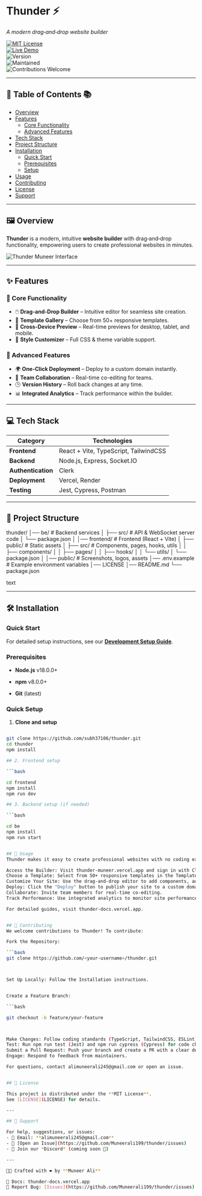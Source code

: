 # Thunder ⚡️  
*A modern drag‑and‑drop website builder*  

[![MIT License](https://img.shields.io/badge/License-MIT-green.svg)](https://opensource.org/licenses/MIT)  
[![Live Demo](https://img.shields.io/website?down_color=red&down_message=Offline&label=Demo&up_color=blue&up_message=Live&url=https%3A%2F%2Fthunder-muneer.vercel.app)](https://thunder-muneer.vercel.app)  
![Version](https://img.shields.io/badge/version-1.0.0-blue)  
![Maintained](https://img.shields.io/badge/Maintained%3F-Yes-brightgreen.svg)  
![Contributions Welcome](https://img.shields.io/badge/Contributions-Welcome-orange)  

---

## 🌟 Table of Contents 📚  

- [Overview](#overview)  
- [Features](#features)  
  - [Core Functionality](#core-functionality)  
  - [Advanced Features](#advanced-features)  
- [Tech Stack](#tech-stack)  
- [Project Structure](#project-structure)  
- [Installation](#installation)  
  - [Quick Start](#quick-start)  
  - [Prerequisites](#prerequisites)  
  - [Setup](#setup)  
- [Usage](#usage)  
- [Contributing](#contributing)  
- [License](#license)  
- [Support](#support)  

---

## 🖼️ Overview  

**Thunder** is a modern, intuitive **website builder** with drag‑and‑drop functionality, empowering users to create professional websites in minutes.  

![Thunder Muneer Interface](https://raw.githubusercontent.com/Muneerali199/website-builder/main/public/assets/sc.png)  

---

## ✨ Features  

### 🚀 Core Functionality  
- 🖱️ **Drag-and-Drop Builder** – Intuitive editor for seamless site creation.  
- 🎨 **Template Gallery** – Choose from 50+ responsive templates.  
- 📱 **Cross-Device Preview** – Real-time previews for desktop, tablet, and mobile.  
- 🌈 **Style Customizer** – Full CSS & theme variable support.  

### 🔧 Advanced Features  
- 🌍 **One-Click Deployment** – Deploy to a custom domain instantly.  
- 🤝 **Team Collaboration** – Real-time co-editing for teams.  
- 🕒 **Version History** – Roll back changes at any time.  
- 📊 **Integrated Analytics** – Track performance within the builder.  

---

## 💻 Tech Stack  

| Category           | Technologies                          |  
|--------------------|---------------------------------------|  
| **Frontend**       | React + Vite, TypeScript, TailwindCSS |  
| **Backend**        | Node.js, Express, Socket.IO           |  
| **Authentication** | Clerk                                 |  
| **Deployment**     | Vercel, Render                        |  
| **Testing**        | Jest, Cypress, Postman                |  

---

## 📂 Project Structure  


thunder/
│── be/ # Backend services
│ ├── src/ # API & WebSocket server code
│ └── package.json
│
│── frontend/ # Frontend (React + Vite)
│ ├── public/ # Static assets
│ ├── src/ # Components, pages, hooks, utils
│ │ ├── components/
│ │ ├── pages/
│ │ ├── hooks/
│ │ └── utils/
│ └── package.json
│
│── public/ # Screenshots, logos, assets
│── .env.example # Example environment variables
│── LICENSE
│── README.md
└── package.json

text

---

## 🛠️ Installation  
### Quick Start

For detailed setup instructions, see our **[Development Setup Guide](DEVELOPMENT_SETUP.md)**.


### Prerequisites  

- **Node.js** v18.0.0+  

- **npm** v8.0.0+  

- **Git** (latest)  


### Quick Setup  


1. **Clone and setup**  

```bash

git clone https://github.com/subh37106/thunder.git
cd thunder
npm install

## 2. Frontend setup

```bash

cd frontend
npm install
npm run dev

## 3. Backend setup (if needed)

```bash

cd be
npm install
npm run start


## 📖 Usage
Thunder makes it easy to create professional websites with no coding experience. Follow these steps to get started:

Access the Builder: Visit thunder-muneer.vercel.app and sign in with Clerk authentication.
Choose a Template: Select from 50+ responsive templates in the Template Gallery.
Customize Your Site: Use the drag-and-drop editor to add components, adjust styles, and preview across devices.
Deploy: Click the "Deploy" button to publish your site to a custom domain.
Collaborate: Invite team members for real-time co-editing.
Track Performance: Use integrated analytics to monitor site performance.

For detailed guides, visit thunder-docs.vercel.app.


## 🤝 Contributing
We welcome contributions to Thunder! To contribute:

Fork the Repository:

```bash 
git clone https://github.com/<your-username>/thunder.git



Set Up Locally: Follow the Installation instructions.


Create a Feature Branch:

```bash

git checkout -b feature/your-feature



Make Changes: Follow coding standards (TypeScript, TailwindCSS, ESLint).
Test: Run npm run test (Jest) and npm run cypress (Cypress) for code changes.
Submit a Pull Request: Push your branch and create a PR with a clear description.
Engage: Respond to feedback from maintainers.

For questions, contact alimuneerali245@gmail.com or open an issue.


## 📜 License  

This project is distributed under the **MIT License**.  
See [LICENSE](LICENSE) for details.  

---

## 💬 Support  

For help, suggestions, or issues:  
- 📧 Email: **alimuneerali245@gmail.com**  
- 🐞 [Open an Issue](https://github.com/Muneerali199/thunder/issues)  
- 💬 Join our *Discord* (coming soon 🚀)  

---

👨‍💻 Crafted with ❤️ by **Muneer Ali**  

📖 Docs: thunder-docs.vercel.app
🐞 Report Bug: [Issues](https://github.com/Muneerali199/thunder/issues)  
